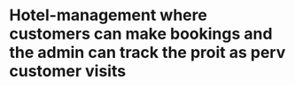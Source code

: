 # Hotel-management where customers can make bookings and the admin can track the proit as perv customer visits

